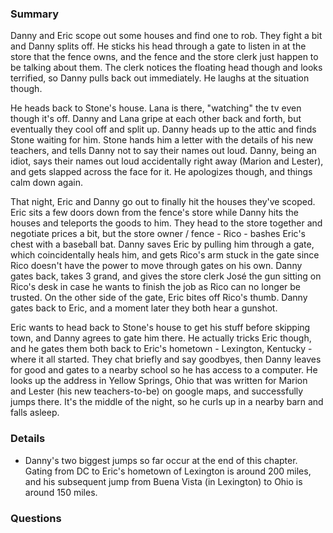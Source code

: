 ### Summary
Danny and Eric scope out some houses and find one to rob. They fight a bit and Danny splits off. He sticks his head through a gate to listen in at the store that the fence owns, and the fence and the store clerk just happen to be talking about them. The clerk notices the floating head though and looks terrified, so Danny pulls back out immediately. He laughs at the situation though.

He heads back to Stone's house. Lana is there, "watching" the tv even though it's off. Danny and Lana gripe at each other back and forth, but eventually they cool off and split up. Danny heads up to the attic and finds Stone waiting for him. Stone hands him a letter with the details of his new teachers, and tells Danny not to say their names out loud. Danny, being an idiot, says their names out loud accidentally right away (Marion and Lester), and gets slapped across the face for it. He apologizes though, and things calm down again.

That night, Eric and Danny go out to finally hit the houses they've scoped. Eric sits a few doors down from the fence's store while Danny hits the houses and teleports the goods to him. They head to the store together and negotiate prices a bit, but the store owner / fence - Rico - bashes Eric's chest with a baseball bat. Danny saves Eric by pulling him through a gate, which coincidentally heals him, and gets Rico's arm stuck in the gate since Rico doesn't have the power to move through gates on his own. Danny gates back, takes 3 grand, and gives the store clerk José the gun sitting on Rico's desk in case he wants to finish the job as Rico can no longer be trusted. On the other side of the gate, Eric bites off Rico's thumb. Danny gates back to Eric, and a moment later they both hear a gunshot.

Eric wants to head back to Stone's house to get his stuff before skipping town, and Danny agrees to gate him there. He actually tricks Eric though, and he gates them both back to Eric's hometown - Lexington, Kentucky - where it all started. They chat briefly and say goodbyes, then Danny leaves for good and gates to a nearby school so he has access to a computer. He looks up the address in Yellow Springs, Ohio that was written for Marion and Lester (his new teachers-to-be) on google maps, and successfully jumps there. It's the middle of the night, so he curls up in a nearby barn and falls asleep.


### Details
* Danny's two biggest jumps so far occur at the end of this chapter. Gating from DC to Eric's hometown of Lexington is around 200 miles, and his subsequent jump from Buena Vista (in Lexington) to Ohio is around 150 miles.



### Questions
